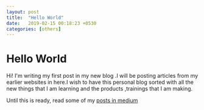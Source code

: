 ```yaml
---
layout: post
title:  "Hello World"
date:   2019-02-15 00:18:23 +0530
categories: [others]
---
```

# Hello World

Hi! I'm writing my first post in my new blog .I will be posting articles from my earlier websites in here.I wish to have this personal blog sorted with all the new things that I am learning and the products ,trainings that I am making.

Until this is ready, read some of my [posts in medium ](https://medium.com/@deepika.gunda/latest) 